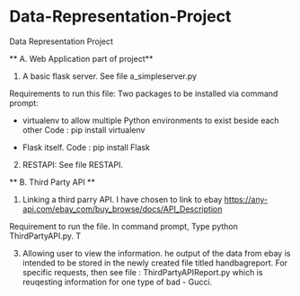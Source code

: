# Data-Representation-Project
Data Representation Project

** A. Web Application part of project**
  1. A basic flask server. 
  See file a_simpleserver.py 
  
  Requirements to run this file: 
  Two packages to be installed via command prompt: 
  * virtualenv to allow multiple Python environments to exist beside each other
  Code : pip install virtualenv
        
  * Flask itself.
  Code : pip install Flask   
        
  2. RESTAPI: See file RESTAPI.
  
** B. Third Party API **
  1. Linking a third parry API. I have chosen to link to ebay https://any-api.com/ebay_com/buy_browse/docs/API_Description
  
  Requirement to run the file.
  In command prompt, Type python ThirdPartyAPI.py.
  T
  
  3. Allowing user to view the information. he output of the data from ebay is intended to be stored in the newly created file titled handbagreport.
  For specific requests, then see file : ThirdPartyAPIReport.py which is reuqesting information for one type of bad - Gucci.
  
     
